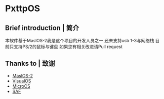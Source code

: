 # PxttpOS

## Brief introduction | 简介
本软件基于MaslOS-2我是这个项目的开发人员之一
还未支持usb 1-3与网络栈 
目前只支持PS/2的鼠标与键盘
如果您有相关改进请Pull request

## Thanks to | 致谢
 - [MaslOS-2](https://github.com/marceldobehere/MaslOS-2)
 - [VisualOS](https://github.com/nothotscott/VisualOS)
 - [MicroOS](https://github.com/Glowman554/MicroOS)
 - [SAF](https://github.com/chocabloc/saf)
 
